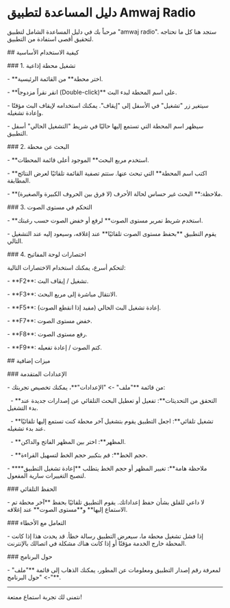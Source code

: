 # دليل المساعدة لتطبيق Amwaj Radio



مرحباً بك في دليل المساعدة الشامل لتطبيق "amwaj radio". ستجد هنا كل ما تحتاجه لتحقيق أقصى استفادة من التطبيق.



\## كيفية الاستخدام الأساسية



\### 1. تشغيل محطة إذاعية

\- \*\*اختر محطة\*\* من القائمة الرئيسية.

\- \*\*انقر نقراً مزدوجاً (Double-click)\*\* على اسم المحطة لبدء البث.

\- سيتغير زر "تشغيل" في الأسفل إلى "إيقاف". يمكنك استخدامه لإيقاف البث مؤقتًا وإعادة تشغيله.

\- سيظهر اسم المحطة التي تستمع إليها حاليًا في شريط "التشغيل الحالي" أسفل التطبيق.



\### 2. البحث عن محطة

\- \*\*استخدم مربع البحث\*\* الموجود أعلى قائمة المحطات.

\- \*\*اكتب اسم المحطة\*\* التي تبحث عنها. ستتم تصفية القائمة تلقائيًا لعرض النتائج المطابقة.

\- \*\*ملاحظة:\*\* البحث غير حساس لحالة الأحرف (لا فرق بين الحروف الكبيرة والصغيرة).



\### 3. التحكم في مستوى الصوت

\- \*\*استخدم شريط تمرير مستوى الصوت\*\* لرفع أو خفض الصوت حسب رغبتك.

\- يقوم التطبيق \*\*بحفظ مستوى الصوت تلقائيًا\*\* عند إغلاقه، وسيعود إليه عند التشغيل التالي.



\### 4. اختصارات لوحة المفاتيح

لتحكم أسرع، يمكنك استخدام الاختصارات التالية:

\- \*\*F2\*\*: تشغيل / إيقاف البث.

\- \*\*F3\*\*: الانتقال مباشرة إلى مربع البحث.

\- \*\*F5\*\*: إعادة تشغيل البث الحالي (مفيد إذا انقطع الصوت).

\- \*\*F7\*\*: خفض مستوى الصوت.

\- \*\*F8\*\*: رفع مستوى الصوت.

\- \*\*F9\*\*: كتم الصوت / إعادة تفعيله.



\## ميزات إضافية



\### الإعدادات المتقدمة

\- من قائمة \*\*"ملف" -> "الإعدادات"\*\*، يمكنك تخصيص تجربتك:

&nbsp;   - \*\*التحقق من التحديثات\*\*: تفعيل أو تعطيل البحث التلقائي عن إصدارات جديدة عند بدء التشغيل.

&nbsp;   - \*\*تشغيل تلقائي\*\*: اجعل التطبيق يقوم بتشغيل آخر محطة كنت تستمع إليها تلقائيًا عند بدء تشغيله.

&nbsp;   - \*\*المظهر\*\*: اختر بين المظهر الفاتح والداكن.

&nbsp;   - \*\*حجم الخط\*\*: قم بتكبير حجم الخط لتسهيل القراءة.

\- \*\*ملاحظة هامة\*\*: تغيير المظهر أو حجم الخط يتطلب \*\*إعادة تشغيل التطبيق\*\* لتصبح التغييرات سارية المفعول.



\### الحفظ التلقائي

\- لا داعي للقلق بشأن حفظ إعداداتك. يقوم التطبيق تلقائيًا بحفظ \*\*آخر محطة تم الاستماع إليها\*\* و\*\*مستوى الصوت\*\* عند إغلاقه.



\### التعامل مع الأخطاء

\- إذا فشل تشغيل محطة ما، سيعرض التطبيق رسالة خطأ. قد يحدث هذا إذا كانت المحطة خارج الخدمة مؤقتًا أو إذا كانت هناك مشكلة في اتصالك بالإنترنت.



\### حول البرنامج

\- لمعرفة رقم إصدار التطبيق ومعلومات عن المطور، يمكنك الذهاب إلى قائمة \*\*"ملف" -> "حول البرنامج"\*\*.



---

نتمنى لك تجربة استماع ممتعة!
